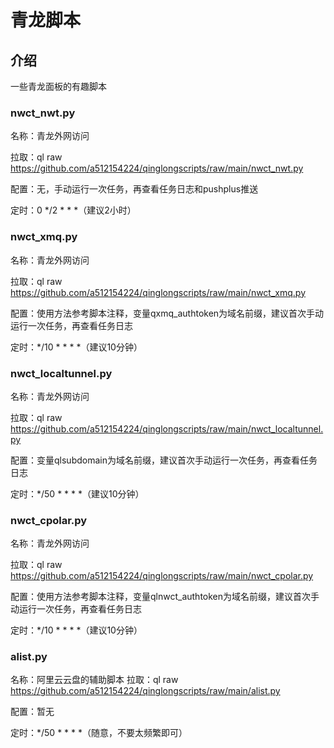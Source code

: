 # 青龙脚本

## 介绍
一些青龙面板的有趣脚本


### nwct_nwt.py
名称：青龙外网访问

拉取：ql raw https://github.com/a512154224/qinglongscripts/raw/main/nwct_nwt.py

配置：无，手动运行一次任务，再查看任务日志和pushplus推送

定时：0 */2 * * *（建议2小时）


### nwct_xmq.py
名称：青龙外网访问

拉取：ql raw https://github.com/a512154224/qinglongscripts/raw/main/nwct_xmq.py

配置：使用方法参考脚本注释，变量qxmq_authtoken为域名前缀，建议首次手动运行一次任务，再查看任务日志

定时：*/10 * * * *（建议10分钟）


### nwct_localtunnel.py

名称：青龙外网访问

拉取：ql raw https://github.com/a512154224/qinglongscripts/raw/main/nwct_localtunnel.py

配置：变量qlsubdomain为域名前缀，建议首次手动运行一次任务，再查看任务日志

定时：*/50 * * * *（建议10分钟）


### nwct_cpolar.py
名称：青龙外网访问

拉取：ql raw https://github.com/a512154224/qinglongscripts/raw/main/nwct_cpolar.py

配置：使用方法参考脚本注释，变量qlnwct_authtoken为域名前缀，建议首次手动运行一次任务，再查看任务日志

定时：*/10 * * * *（建议10分钟）


### alist.py
名称：阿里云云盘的辅助脚本
拉取：ql raw https://github.com/a512154224/qinglongscripts/raw/main/alist.py

配置：暂无

定时：*/50 * * * *（随意，不要太频繁即可）
